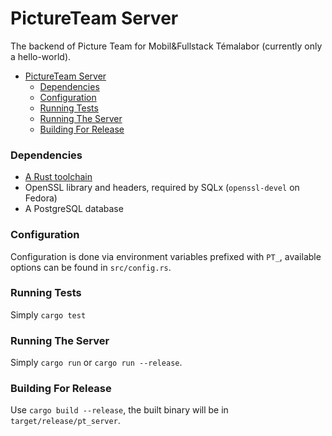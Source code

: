 # PictureTeam Server

The backend of Picture Team for Mobil&Fullstack Témalabor (currently only a hello-world).

- [PictureTeam Server](#pictureteam-server)
    - [Dependencies](#dependencies)
    - [Configuration](#configuration)
    - [Running Tests](#running-tests)
    - [Running The Server](#running-the-server)
    - [Building For Release](#building-for-release)

### Dependencies

- [A Rust toolchain](https://www.rust-lang.org/tools/install)
- OpenSSL library and headers, required by SQLx (`openssl-devel` on Fedora)
- A PostgreSQL database

### Configuration

Configuration is done via environment variables prefixed with `PT_`, available options can be found in `src/config.rs`.



### Running Tests

Simply `cargo test`

### Running The Server

Simply `cargo run` or `cargo run --release`.

### Building For Release

Use `cargo build --release`, the built binary will be in `target/release/pt_server`.
